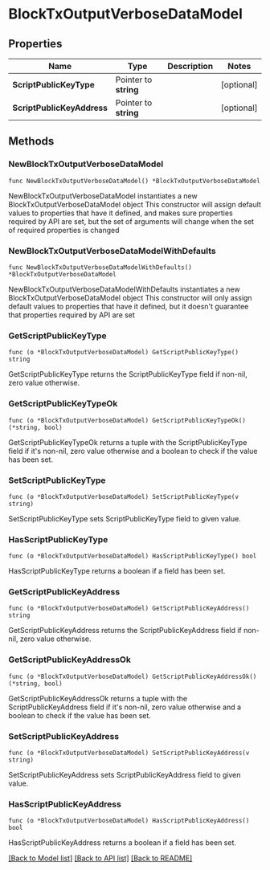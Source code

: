 # BlockTxOutputVerboseDataModel

## Properties

Name | Type | Description | Notes
------------ | ------------- | ------------- | -------------
**ScriptPublicKeyType** | Pointer to **string** |  | [optional] 
**ScriptPublicKeyAddress** | Pointer to **string** |  | [optional] 

## Methods

### NewBlockTxOutputVerboseDataModel

`func NewBlockTxOutputVerboseDataModel() *BlockTxOutputVerboseDataModel`

NewBlockTxOutputVerboseDataModel instantiates a new BlockTxOutputVerboseDataModel object
This constructor will assign default values to properties that have it defined,
and makes sure properties required by API are set, but the set of arguments
will change when the set of required properties is changed

### NewBlockTxOutputVerboseDataModelWithDefaults

`func NewBlockTxOutputVerboseDataModelWithDefaults() *BlockTxOutputVerboseDataModel`

NewBlockTxOutputVerboseDataModelWithDefaults instantiates a new BlockTxOutputVerboseDataModel object
This constructor will only assign default values to properties that have it defined,
but it doesn't guarantee that properties required by API are set

### GetScriptPublicKeyType

`func (o *BlockTxOutputVerboseDataModel) GetScriptPublicKeyType() string`

GetScriptPublicKeyType returns the ScriptPublicKeyType field if non-nil, zero value otherwise.

### GetScriptPublicKeyTypeOk

`func (o *BlockTxOutputVerboseDataModel) GetScriptPublicKeyTypeOk() (*string, bool)`

GetScriptPublicKeyTypeOk returns a tuple with the ScriptPublicKeyType field if it's non-nil, zero value otherwise
and a boolean to check if the value has been set.

### SetScriptPublicKeyType

`func (o *BlockTxOutputVerboseDataModel) SetScriptPublicKeyType(v string)`

SetScriptPublicKeyType sets ScriptPublicKeyType field to given value.

### HasScriptPublicKeyType

`func (o *BlockTxOutputVerboseDataModel) HasScriptPublicKeyType() bool`

HasScriptPublicKeyType returns a boolean if a field has been set.

### GetScriptPublicKeyAddress

`func (o *BlockTxOutputVerboseDataModel) GetScriptPublicKeyAddress() string`

GetScriptPublicKeyAddress returns the ScriptPublicKeyAddress field if non-nil, zero value otherwise.

### GetScriptPublicKeyAddressOk

`func (o *BlockTxOutputVerboseDataModel) GetScriptPublicKeyAddressOk() (*string, bool)`

GetScriptPublicKeyAddressOk returns a tuple with the ScriptPublicKeyAddress field if it's non-nil, zero value otherwise
and a boolean to check if the value has been set.

### SetScriptPublicKeyAddress

`func (o *BlockTxOutputVerboseDataModel) SetScriptPublicKeyAddress(v string)`

SetScriptPublicKeyAddress sets ScriptPublicKeyAddress field to given value.

### HasScriptPublicKeyAddress

`func (o *BlockTxOutputVerboseDataModel) HasScriptPublicKeyAddress() bool`

HasScriptPublicKeyAddress returns a boolean if a field has been set.


[[Back to Model list]](../README.md#documentation-for-models) [[Back to API list]](../README.md#documentation-for-api-endpoints) [[Back to README]](../README.md)


